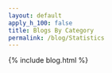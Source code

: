 ```yaml
---
layout: default
apply_h_100: false
title: Blogs By Category
permalink: /blog/Statistics
---
```


{% include blog.html %}